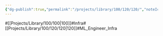 ```yaml
---
{"dg-publish":true,"permalink":"/projects/library/100/120/120/","noteIcon":"0","created":"2024-01-24T15:24:09.124+09:00","updated":"2024-04-04T18:47:58.654+09:00"}
---
```


#[[Projects/Library/100/100\|100]]#Infra#[[Projects/Library/100/120/120\|120]]#ML_Engineer_Infra


